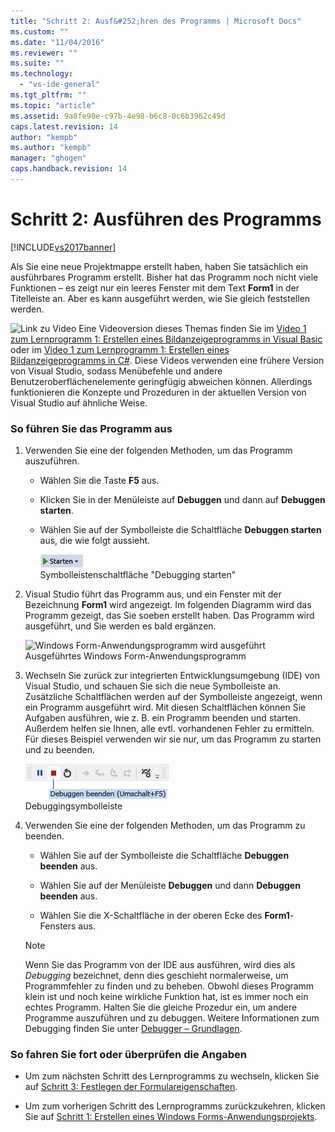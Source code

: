 ```yaml
---
title: "Schritt 2: Ausf&#252;hren des Programms | Microsoft Docs"
ms.custom: ""
ms.date: "11/04/2016"
ms.reviewer: ""
ms.suite: ""
ms.technology: 
  - "vs-ide-general"
ms.tgt_pltfrm: ""
ms.topic: "article"
ms.assetid: 9a8fe90e-c97b-4e98-b6c8-0c6b3962c49d
caps.latest.revision: 14
author: "kempb"
ms.author: "kempb"
manager: "ghogen"
caps.handback.revision: 14
---
```

# Schritt 2: Ausf&#252;hren des Programms
[!INCLUDE[vs2017banner](../code-quality/includes/vs2017banner.md)]

Als Sie eine neue Projektmappe erstellt haben, haben Sie tatsächlich ein ausführbares Programm erstellt.  Bisher hat das Programm noch nicht viele Funktionen – es zeigt nur ein leeres Fenster mit dem Text **Form1** in der Titelleiste an.  Aber es kann ausgeführt werden, wie Sie gleich feststellen werden.  
  
 ![Link zu Video](~/docs/data-tools/media/playvideo.gif "PlayVideo") Eine Videoversion dieses Themas finden Sie im [Video 1 zum Lernprogramm 1: Erstellen eines Bildanzeigeprogramms in Visual Basic](http://go.microsoft.com/fwlink/?LinkId=205209) oder im [Video 1 zum Lernprogramm 1: Erstellen eines Bildanzeigeprogramms in C\#](http://go.microsoft.com/fwlink/?LinkId=205199).  Diese Videos verwenden eine frühere Version von Visual Studio, sodass Menübefehle und andere Benutzeroberflächenelemente geringfügig abweichen können.  Allerdings funktionieren die Konzepte und Prozeduren in der aktuellen Version von Visual Studio auf ähnliche Weise.  
  
### So führen Sie das Programm aus  
  
1.  Verwenden Sie eine der folgenden Methoden, um das Programm auszuführen.  
  
    -   Wählen Sie die Taste **F5** aus.  
  
    -   Klicken Sie in der Menüleiste auf **Debuggen** und dann auf **Debuggen starten**.  
  
    -   Wählen Sie auf der Symbolleiste die Schaltfläche **Debuggen starten** aus, die wie folgt aussieht.  
  
         ![Schaltfläche "Debugging starten" in der Symbolleiste](../ide/media/express_icondebug.png "Express\_IconDebug")  
Symbolleistenschaltfläche "Debugging starten"  
  
2.  Visual Studio führt das Programm aus, und ein Fenster mit der Bezeichnung **Form1** wird angezeigt.  Im folgenden Diagramm wird das Programm gezeigt, das Sie soeben erstellt haben.  Das Programm wird ausgeführt, und Sie werden es bald ergänzen.  
  
     ![Windows Form&#45;Anwendungsprogramm wird ausgeführt](~/docs/ide/media/express_firstrun.png "Express\_FirstRun")  
Ausgeführtes Windows Form\-Anwendungsprogramm  
  
3.  Wechseln Sie zurück zur integrierten Entwicklungsumgebung \(IDE\) von Visual Studio, und schauen Sie sich die neue Symbolleiste an.  Zusätzliche Schaltflächen werden auf der Symbolleiste angezeigt, wenn ein Programm ausgeführt wird.  Mit diesen Schaltflächen können Sie Aufgaben ausführen, wie z. B. ein Programm beenden und starten. Außerdem helfen sie Ihnen, alle evtl. vorhandenen Fehler zu ermitteln.  Für dieses Beispiel verwenden wir sie nur, um das Programm zu starten und zu beenden.  
  
     ![Debugsymbolleiste](../ide/media/express_debugtoolbar.png "Express\_DebugToolbar")  
Debuggingsymbolleiste  
  
4.  Verwenden Sie eine der folgenden Methoden, um das Programm zu beenden.  
  
    -   Wählen Sie auf der Symbolleiste die Schaltfläche **Debuggen beenden** aus.  
  
    -   Wählen Sie auf der Menüleiste **Debuggen** und dann **Debuggen beenden** aus.  
  
    -   Wählen Sie die X\-Schaltfläche in der oberen Ecke des **Form1**\-Fensters aus.  
  
    > [!NOTE]
    >  Wenn Sie das Programm von der IDE aus ausführen, wird dies als *Debugging* bezeichnet, denn dies geschieht normalerweise, um Programmfehler zu finden und zu beheben.  Obwohl dieses Programm klein ist und noch keine wirkliche Funktion hat, ist es immer noch ein echtes Programm.  Halten Sie die gleiche Prozedur ein, um andere Programme auszuführen und zu debuggen.  Weitere Informationen zum Debugging finden Sie unter [Debugger – Grundlagen](../debugger/debugger-basics.md).  
  
### So fahren Sie fort oder überprüfen die Angaben  
  
-   Um zum nächsten Schritt des Lernprogramms zu wechseln, klicken Sie auf [Schritt 3: Festlegen der Formulareigenschaften](../ide/step-3-set-your-form-properties.md).  
  
-   Um zum vorherigen Schritt des Lernprogramms zurückzukehren, klicken Sie auf [Schritt 1: Erstellen eines Windows Forms\-Anwendungsprojekts](../ide/step-1-create-a-windows-forms-application-project.md).